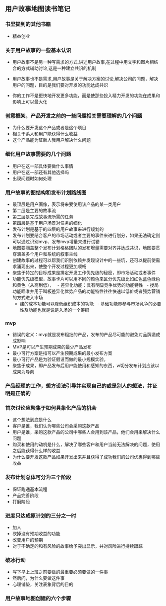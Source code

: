 ## 用户故事地图读书笔记

### 书里提到的其他书籍
- 精益创业

### 关于用户故事的一些基本认识

- 用户故事不是另一种写需求的方式,讲述用户故事,在过程中用文字和图片相结合的方式辅助讨论,这是一种建立共识的机制

- 用户故事也不是需求,用户故事是关于解决方案的讨论,解决公司的问题，解决用户的问题，目的是我们要对开发的功能达成共识

- 你的工作不是更快地开发更多功能，而是使那些投入精力开发的功能在成果和影响上可以最大化

### 创意框架，产品开发之前的一些问题相关需要理解的几个问题

- 为什么要开发这个产品或者是这个项目
- 相关干系人和用户能获得什么收益
- 这个产品能为缸新人我用户解决什么问题

### 细化用户故事需要的几个问题
- 用户在这一部具体要做什么事情
- 用户在这一部还有其他选择吗
- 出现问题时如何处理

### 用户故事的图结构和发布计划路线图
- 最顶层是用户画像，表示将来要使用该产品的某一类用户
- 第二层是主要的故事流
- 第三层是完成故事流所需的任务
- 第四层是基于用户场景对任务的细化  
- 发布计划是基于的四层的用户故事来进行规划的
- 发布计划要结合客户的市场活动或者主要的事件来进行划分，如果无法确定则可以通过识别mvp、发布mvp增量来进行试错
- 地图要涵盖整个发布计划格格团队的发布增量需要对齐并达成共识，地图要贯穿涵盖多个用户和系统的叙事主线
- 创建故事的过程可以帮我们识别依赖并发现设计中的一些坑，还可以提前使需求涌现出来，使整个开发过程更加顺畅
- 聚焦于特定的目标成果是排定开发工作优先级的秘密，即市场活动或者事件
- 功能优先级模型，故事卡片可以用不同的颜色来区分优先级比如红色蓝色绿色和黄色（从高到低），
   - 差异化功能：具有明显竞争优势的功能特性
   - 搅局功能瞄准并用于叫板差异化优势产品的功能特性往往快速以低价或者强势营销的方式进入市场
   - 建的成本功能可以降低组织成本的功能
   - 基础功能界参与市场竞争的必要性及功能也就是说是入场的一个筹码

### mvp
- 错误的定义：mvp就是发布粗拙的产品，发布的产品尽可能的避免对品牌造成成影响
- MVP是可以产生预期成果的最少产品发布
- 最小可行方案是指可以产生预期成果的最小发布方案
- 最小可行产品是为验证假设而做的最小规模实验。
- 聚焦于成果，即产品发布后用户能使用和感知的东西，w切分发布计划应该以成果为导向





### 产品经理的工作，想方设法引导并实现自己的或是别人的想法，并证明是正确的
### 首次讨论应聚集于如何具象化产品的机会
- 这个想法到底是什么
- 客户是谁，我们认为哪些公司会采购这款产品
- 用户是谁，采购这款产品的公司中哪些人会用到该产品，他们会用来解决什么问题
- 购买和使用的动机是什么，解决了哪些客户和用户当前无法解决的问题，使用之后能获得什么样的收益
- 为什么要开发这款产品如果开发出来并且获得了成功我们的公司优惠得到哪些收益

### 发布计划总体可分为三个阶段
- 保证跑通基本流程
- 产品完善阶段
- 打磨阶段

### 进度只达成原计划的三分之一时
- 加人
- 砍掉没有预期收益的功能
- 改变用户的预期
- 对于不确定的和有风险的故事给予突出显示，并对风险进行持续跟踪
### 破冰行动
- 写下早上上班之前要做的最重要必须要做的一件事
- 然后问，为什么要做这件事
- 心理铺垫，关注表象背后的目的

### 用户故事地图创建的六个步骤
